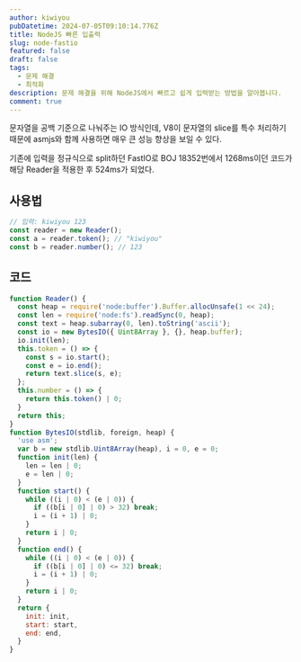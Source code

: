 ```yaml
---
author: kiwiyou
pubDatetime: 2024-07-05T09:10:14.776Z
title: NodeJS 빠른 입출력
slug: node-fastio
featured: false
draft: false
tags:
  - 문제 해결
  - 최적화
description: 문제 해결을 위해 NodeJS에서 빠르고 쉽게 입력받는 방법을 알아봅니다.
comment: true
---
```


문자열을 공백 기준으로 나눠주는 IO 방식인데, V8이 문자열의 slice를 특수 처리하기 때문에 asmjs와 함께 사용하면 매우 큰 성능 향상을 보일 수 있다.

기존에 입력을 정규식으로 split하던 FastIO로 BOJ 18352번에서 1268ms이던 코드가 해당 Reader을 적용한 후 524ms가 되었다.

## 사용법
```js
// 입력: kiwiyou 123
const reader = new Reader();
const a = reader.token(); // "kiwiyou"
const b = reader.number(); // 123
```

## 코드
```js
function Reader() {
  const heap = require('node:buffer').Buffer.allocUnsafe(1 << 24);
  const len = require('node:fs').readSync(0, heap);
  const text = heap.subarray(0, len).toString('ascii');
  const io = new BytesIO({ Uint8Array }, {}, heap.buffer);
  io.init(len);
  this.token = () => {
    const s = io.start();
    const e = io.end();
    return text.slice(s, e);
  };
  this.number = () => {
    return this.token() | 0;
  }
  return this;
}
function BytesIO(stdlib, foreign, heap) {
  'use asm';
  var b = new stdlib.Uint8Array(heap), i = 0, e = 0;
  function init(len) {
    len = len | 0;
    e = len | 0;
  }
  function start() {
    while ((i | 0) < (e | 0)) {
      if ((b[i | 0] | 0) > 32) break;
      i = (i + 1) | 0;
    }
    return i | 0;
  }
  function end() {
    while ((i | 0) < (e | 0)) {
      if ((b[i | 0] | 0) <= 32) break;
      i = (i + 1) | 0;
    }
    return i | 0;
  }
  return {
    init: init,
    start: start,
    end: end,
  }
}
```